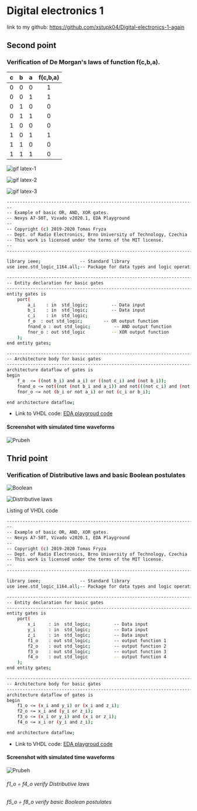 # Digital electronics 1
  link to my github: https://github.com/xstupk04/Digital-electronics-1-again
## Second point 
### Verification of De Morgan's laws of function f(c,b,a).

| **c** | **b** |**a** | **f(c,b,a)** |
| :-: | :-: | :-: | :-: |
| 0 | 0 | 0 | 1 |
| 0 | 0 | 1 | 1 |
| 0 | 1 | 0 | 0 |
| 0 | 1 | 1 | 0 |
| 1 | 0 | 0 | 0 |
| 1 | 0 | 1 | 1 |
| 1 | 1 | 0 | 0 |
| 1 | 1 | 1 | 0 |

![gif latex-1](https://user-images.githubusercontent.com/60606149/107531301-fbf39380-6bbc-11eb-8954-df8fea841bc8.gif)

![gif latex-2](https://user-images.githubusercontent.com/60606149/107535585-26dfe680-6bc1-11eb-9cbe-f7e53bfc7b4f.gif)

![gif latex-3](https://user-images.githubusercontent.com/60606149/107536541-2e53bf80-6bc2-11eb-844b-54f0c4c99065.gif)




```bash
------------------------------------------------------------------------
--
-- Example of basic OR, AND, XOR gates.
-- Nexys A7-50T, Vivado v2020.1, EDA Playground
--
-- Copyright (c) 2019-2020 Tomas Fryza
-- Dept. of Radio Electronics, Brno University of Technology, Czechia
-- This work is licensed under the terms of the MIT license.
--
------------------------------------------------------------------------

library ieee;               -- Standard library
use ieee.std_logic_1164.all;-- Package for data types and logic operations

------------------------------------------------------------------------
-- Entity declaration for basic gates
------------------------------------------------------------------------
entity gates is
    port(
        a_i    : in  std_logic;         -- Data input
        b_i    : in  std_logic;         -- Data input
        c_i	   : in  std_logic;
        f_o  : out std_logic;        -- OR output function
        fnand_o : out std_logic;         -- AND output function
        fnor_o : out std_logic          -- XOR output function
    );
end entity gates;

------------------------------------------------------------------------
-- Architecture body for basic gates
------------------------------------------------------------------------
architecture dataflow of gates is
begin
    f_o  <= ((not b_i) and a_i) or ((not c_i) and (not b_i));
    fnand_o <= not((not (not b_i and a_i)) and not(((not c_i) and (not b_i))));
    fnor_o <= not (b_i or not a_i) or not (c_i or b_i);

end architecture dataflow;
```
* Link to VHDL code: [EDA playgroud code](https://www.edaplayground.com/x/FU4c)

#### Screenshot with simulated time waveforms
![Prubeh](https://user-images.githubusercontent.com/60606149/107642241-e2ae1e00-6c74-11eb-9e5b-a164c7d4c200.png)


## Thrid point 
### Verification of Distributive laws and basic Boolean postulates
![Boolean](https://user-images.githubusercontent.com/60606149/107651906-4db12200-6c80-11eb-98f4-c27f953bf0db.png)

![Distributive laws](https://user-images.githubusercontent.com/60606149/107652001-66b9d300-6c80-11eb-8b2b-685be48451a1.png)

Listing of VHDL code
```bash
------------------------------------------------------------------------
--
-- Example of basic OR, AND, XOR gates.
-- Nexys A7-50T, Vivado v2020.1, EDA Playground
--
-- Copyright (c) 2019-2020 Tomas Fryza
-- Dept. of Radio Electronics, Brno University of Technology, Czechia
-- This work is licensed under the terms of the MIT license.
--
------------------------------------------------------------------------

library ieee;               -- Standard library
use ieee.std_logic_1164.all;-- Package for data types and logic operations

------------------------------------------------------------------------
-- Entity declaration for basic gates
------------------------------------------------------------------------
entity gates is
    port(
        x_i     : in  std_logic;         -- Data input
        y_i     : in  std_logic;         -- Data input
        z_i     : in  std_logic;         -- Data input
        f1_o    : out std_logic;         -- output function 1
        f2_o    : out std_logic;         -- output function 2
        f3_o    : out std_logic;         -- output function 3
        f4_o    : out std_logic          -- output function 4
    );
end entity gates;

------------------------------------------------------------------------
-- Architecture body for basic gates
------------------------------------------------------------------------
architecture dataflow of gates is
begin
   	f1_o <= (x_i and y_i) or (x_i and z_i);
    f2_o <= x_i and (y_i or z_i);
    f3_o <= (x_i or y_i) and (x_i or z_i);
    f4_o <= x_i or (y_i and z_i);

end architecture dataflow;

```
* Link to VHDL code: [EDA playgroud code](https://www.edaplayground.com/x/NiR2)

#### Screenshot with simulated time waveforms
![Prubeh](https://user-images.githubusercontent.com/60606149/107651071-65d47180-6c7f-11eb-822e-a0ddef5f6a76.png)
###### f1_o ÷ f4_o verify Distributive laws
###### f5_o ÷ f8_o verify basic Boolean postulates
 
